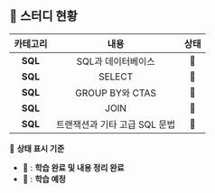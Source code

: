 ## 💭 스터디 현황  

|  카테고리  |  내용  |  상태  |
|:------:|:---:|:----------:|  
| **SQL** | SQL과 데이터베이스 | 📗 |
| **SQL** | SELECT | 📗 |
| **SQL** | GROUP BY와 CTAS | 📗 |
| **SQL** | JOIN | 📗 |
| **SQL** | 트랜잭션과 기타 고급 SQL 문법 | 📗 |

📖 **상태 표시 기준**  
- 📗 : **학습 완료 및 내용 정리 완료**  
- 📕 : **학습 예정**  